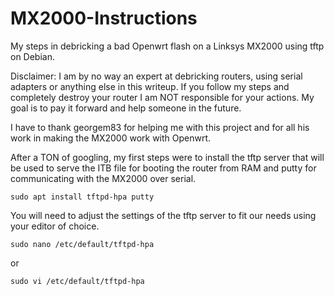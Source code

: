 # MX2000-Instructions
My steps in debricking a bad Openwrt flash on a Linksys MX2000 using tftp on Debian.

Disclaimer: I am by no way an expert at debricking routers, using serial adapters or anything else in this writeup.
If you follow my steps and completely destroy your router I am NOT responsible for your actions.
My goal is to pay it forward and help someone in the future.

I have to thank georgem83 for helping me with this project and for all his work in making the MX2000 work with Openwrt.

After a TON of googling, my first steps were to install the tftp server that will be used to serve the ITB file for booting the router from RAM and putty for communicating with the MX2000 over serial.

<code>sudo apt install tftpd-hpa putty</code>

You will need to adjust the settings of the tftp server to fit our needs using your editor of choice.

<code>sudo nano /etc/default/tftpd-hpa</code>

or

<code>sudo vi /etc/default/tftpd-hpa</code>

